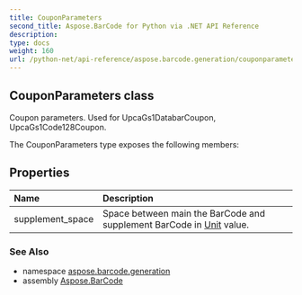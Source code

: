 ```yaml
---
title: CouponParameters
second_title: Aspose.BarCode for Python via .NET API Reference
description: 
type: docs
weight: 160
url: /python-net/api-reference/aspose.barcode.generation/couponparameters/
---
```


## CouponParameters class

Coupon parameters. Used for UpcaGs1DatabarCoupon, UpcaGs1Code128Coupon.

The CouponParameters type exposes the following members:
## Properties
| Name | Description |
| :- | :- |
|supplement_space|Space between main the BarCode and supplement BarCode in [Unit](/barcode/python-net/api-reference/aspose.barcode.generation/unit/) value.|

### See Also

* namespace [aspose.barcode.generation](/barcode/python-net/api-reference/aspose.barcode.generation/)
* assembly [Aspose.BarCode](/barcode/python-net/api-reference/)

